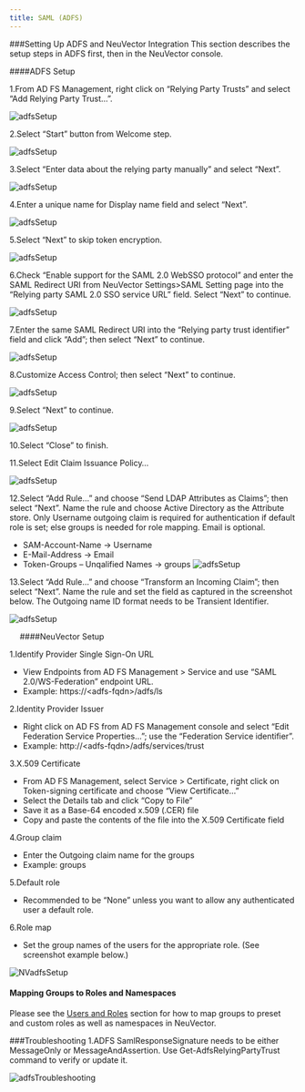 ```yaml
---
title: SAML (ADFS)
---
```



###Setting Up ADFS and NeuVector Integration
This section describes the setup steps in ADFS first, then in the NeuVector console.

####ADFS Setup

1.From AD FS Management, right click on “Relying Party Trusts” and select “Add Relying Party Trust…”.

![adfsSetup](/img/08.integration/06.adfs/adfs1.png)

2.Select “Start” button from Welcome step.

![adfsSetup](/img/08.integration/06.adfs/adfs2.png)

3.Select “Enter data about the relying party manually” and select “Next”.

![adfsSetup](/img/08.integration/06.adfs/adfs3.png)

4.Enter a unique name for Display name field and select “Next”.

![adfsSetup](/img/08.integration/06.adfs/adfs4.png)

5.Select “Next” to skip token encryption.

![adfsSetup](/img/08.integration/06.adfs/adfs5.png)

6.Check “Enable support for the SAML 2.0 WebSSO protocol” and enter  the SAML Redirect URI from NeuVector Settings>SAML Setting page into the “Relying party SAML 2.0 SSO service URL” field.  Select “Next” to continue.

![adfsSetup](/img/08.integration/06.adfs/adfs6.png)

7.Enter the same SAML Redirect URI into the “Relying party trust identifier” field and click “Add”; then select “Next” to continue.

![adfsSetup](/img/08.integration/06.adfs/adfs7.png)

8.Customize Access Control; then select “Next” to continue.

![adfsSetup](/img/08.integration/06.adfs/adfs8.png)

9.Select “Next” to continue.

![adfsSetup](/img/08.integration/06.adfs/adfs9.png)

10.Select “Close” to finish.

11.Select Edit Claim Issuance Policy…

![adfsSetup](/img/08.integration/06.adfs/adfs10-11.png)

12.Select “Add Rule…” and choose “Send LDAP Attributes as Claims”; then select “Next”.  Name the rule and choose Active Directory as the Attribute store. Only Username outgoing claim is required for authentication if default role is set; else groups is needed for role mapping.  Email is optional.
+ SAM-Account-Name -> Username
+ E-Mail-Address -> Email
+ Token-Groups – Unqalified Names -> groups
![adfsSetup](/img/08.integration/06.adfs/adfs11-12.png)

13.Select “Add Rule…” and choose “Transform an Incoming Claim”; then select “Next”.  Name the rule and set the field as captured in the screenshot below.  The Outgoing name ID format needs to be Transient Identifier.

![adfsSetup](/img/08.integration/06.adfs/adfs12-13.png)

  
####NeuVector Setup

1.Identify Provider Single Sign-On URL
+ View Endpoints from AD FS Management > Service and use “SAML 2.0/WS-Federation” endpoint URL.
+ Example: https://&lt;adfs-fqdn>/adfs/ls

2.Identity Provider Issuer
+ Right click on AD FS from AD FS Management console and select “Edit Federation Service Properties…”; use the “Federation Service identifier”.
+ Example: http://&lt;adfs-fqdn>/adfs/services/trust

3.X.509 Certificate
+ From AD FS Management, select Service > Certificate, right click on Token-signing certificate and choose “View Certificate…”
+ Select the Details tab and click “Copy to File”
+ Save it as a Base-64 encoded x.509 (.CER) file
+ Copy and paste the contents of the file into the X.509 Certificate field

4.Group claim
+ Enter the Outgoing claim name for the groups
+ Example: groups

5.Default role
+ Recommended to be “None” unless you want to allow any authenticated user a default role.

6.Role map
+ Set the group names of the users for the appropriate role.  (See screenshot example below.)

![NVadfsSetup](/img/08.integration/06.adfs/nv_adfs1.png)

#### Mapping Groups to Roles and Namespaces
Please see the [Users and Roles](/configuration/users#mapping-groups-to-roles-and-namespaces) section for how to map groups to preset and custom roles as well as namespaces in NeuVector.


###Troubleshooting
1.ADFS SamlResponseSignature needs to be either MessageOnly or MessageAndAssertion.  Use Get-AdfsRelyingPartyTrust command to verify or update it.

![adfsTroubleshooting](/img/08.integration/06.adfs/nv_adfs2.png)




